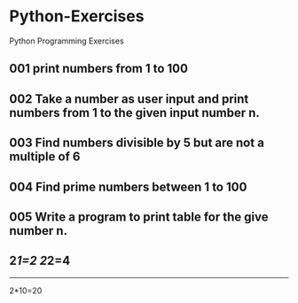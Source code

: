 # Python-Exercises
Python Programming Exercises

## 001 print numbers from 1 to 100

## 002 Take a number as user input and print numbers from 1 to the given input number n.

## 003 Find numbers divisible by 5 but are not a multiple of 6

## 004 Find prime numbers between 1 to 100

## 005 Write a program to print table for the give number n.
2*1=2
2*2=4
-----
-----
2*10=20
